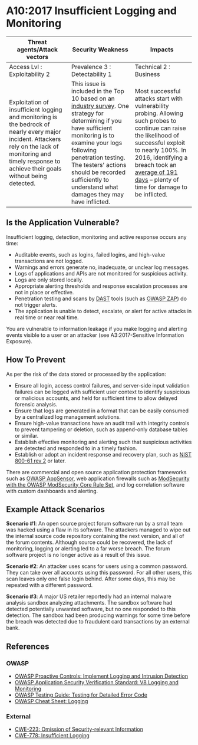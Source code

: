 # A10:2017 Insufficient Logging and Monitoring

| Threat agents/Attack vectors | Security Weakness           | Impacts               |
| -- | -- | -- |
| Access Lvl : Exploitability 2 | Prevalence 3 : Detectability 1 | Technical 2 : Business |
| Exploitation of insufficient logging and monitoring is the bedrock of nearly every major incident. Attackers rely on the lack of monitoring and timely response to achieve their goals without being detected. | This issue is included in the Top 10 based on an [industry survey](https://owasp.blogspot.com/2017/08/owasp-top-10-2017-project-update.html). One strategy for determining if you have sufficient monitoring is to examine your logs following penetration testing. The testers' actions should be recorded sufficiently to understand what damages they may have inflicted. | Most successful attacks start with vulnerability probing. Allowing such probes to continue can raise the likelihood of successful exploit to nearly 100%. In 2016, identifying a breach took an [average of 191 days](https://www-01.ibm.com/common/ssi/cgi-bin/ssialias?htmlfid=SEL03130WWEN&) – plenty of time for damage to be inflicted. |

## Is the Application Vulnerable?

Insufficient logging, detection, monitoring and active response occurs any time:

* Auditable events, such as logins, failed logins, and high-value transactions are not logged.
* Warnings and errors generate no, inadequate, or unclear log messages.
* Logs of applications and APIs are not monitored for suspicious activity.
* Logs are only stored locally.
* Appropriate alerting thresholds and response escalation processes are not in place or effective.
* Penetration testing and scans by [DAST](https://www.owasp.org/index.php/Category:Vulnerability_Scanning_Tools) tools (such as [OWASP ZAP](https://www.owasp.org/index.php/OWASP_Zed_Attack_Proxy_Project)) do not trigger alerts.
* The application is unable to detect, escalate, or alert for active attacks in real time or near real time.

You are vulnerable to information leakage if you make logging and alerting events visible to a user or an attacker (see A3:2017-Sensitive Information Exposure).

## How To Prevent

As per the risk of the data stored or processed by the application:

* Ensure all login, access control failures, and server-side input validation failures can be logged with sufficient user context to identify suspicious or malicious accounts, and held for sufficient time to allow delayed forensic analysis.
* Ensure that logs are generated in a format that can be easily consumed by a centralized log management solutions.
* Ensure high-value transactions have an audit trail with integrity controls to prevent tampering or deletion, such as append-only database tables or similar.
* Establish effective monitoring and alerting such that suspicious activities are detected and responded to in a timely fashion.
* Establish or adopt an incident response and recovery plan, such as [NIST 800-61 rev 2](https://csrc.nist.gov/publications/detail/sp/800-61/rev-2/final) or later.

There are commercial and open source application protection frameworks such as [OWASP AppSensor](https://www.owasp.org/index.php/OWASP_AppSensor_Project), web application firewalls such as [ModSecurity with the OWASP ModSecurity Core Rule Set](https://www.owasp.org/index.php/Category:OWASP_ModSecurity_Core_Rule_Set_Project), and log correlation software with custom dashboards and alerting. 

## Example Attack Scenarios

**Scenario #1**: An open source project forum software run by a small team was hacked using a flaw in its software. The attackers managed to wipe out the internal source code repository containing the next version, and all of the forum contents. Although source could be recovered, the lack of monitoring, logging or alerting led to a far worse breach. The forum software project is no longer active as a result of this issue.

**Scenario #2**: An attacker uses scans for users using a common password. They can take over all accounts using this password. For all other users, this scan leaves only one false login behind. After some days, this may be repeated with a different password.

**Scenario #3**: A major US retailer reportedly had an internal malware analysis sandbox analyzing attachments. The sandbox software had detected potentially unwanted software, but no one responded to this detection. The sandbox had been producing warnings for some time before the breach was detected due to fraudulent card transactions by an external bank.

## References

### OWASP

* [OWASP Proactive Controls: Implement Logging and Intrusion Detection](https://www.owasp.org/index.php/OWASP_Proactive_Controls#8:_Implement_Logging_and_Intrusion_Detection)
* [OWASP Application Security Verification Standard: V8 Logging and Monitoring](https://www.owasp.org/index.php/Category:OWASP_Application_Security_Verification_Standard_Project#tab=Home)
* [OWASP Testing Guide: Testing for Detailed Error Code](https://www.owasp.org/index.php/Category:OWASP_Application_Security_Verification_Standard_Project#tab=Home)
* [OWASP Cheat Sheet: Logging](https://www.owasp.org/index.php/Logging_Cheat_Sheet)

### External

* [CWE-223: Omission of Security-relevant Information](https://cwe.mitre.org/data/definitions/223.html)
* [CWE-778: Insufficient Logging](https://cwe.mitre.org/data/definitions/778.html)
